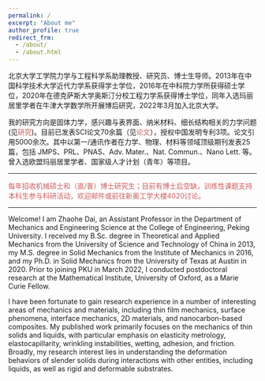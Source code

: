 ```yaml
---
permalink: /
excerpt: "About me"
author_profile: true
redirect_frm: 
  - /about/
  - /about.html
---
```

<!-- Google tag (gtag.js) -->
<script async src="https://www.googletagmanager.com/gtag/js?id=G-K251SYLJ6Y"></script>
<script>
  window.dataLayer = window.dataLayer || [];
  function gtag(){dataLayer.push(arguments);}
  gtag('js', new Date());

  gtag('config', 'G-K251SYLJ6Y');
</script>
<meta name="viewport" content="width=device-width, initial-scale=1">
<link rel="stylesheet" href="https://cdnjs.cloudflare.com/ajax/libs/font-awesome/4.7.0/css/font-awesome.min.css">
北京大学工学院力学与工程科学系助理教授、研究员、博士生导师。2013年在中国科学技术大学近代力学系获得学士学位，2016年在中科院力学所获得硕士学位，2020年在德克萨斯大学奥斯汀分校工程力学系获得博士学位，同年入选玛丽居里学者在牛津大学数学所开展博后研究，2022年3月加入北京大学。

我的研究方向是固体力学，感兴趣与表界面、纳米材料、细长结构相关的力学问题(见<a href="https://zhaohedai.github.io/research/" style="text-decoration:none;color:indianred;">研究</a>)。目前已发表SCI论文70余篇（见<a href="https://zhaohedai.github.io/publications/" style="text-decoration:none;color:indianred;">论文</a>），授权中国发明专利3项。论文引用5000余次。其中以第一/通讯作者在力学、物理、材料等领域顶级期刊发表25篇，包括 JMPS、PRL、PNAS、Adv. Mater.、Nat. Commun.、Nano Lett. 等。曾入选欧盟玛丽居里学者、国家级人才计划（青年）等项目。

<hr>

<p style="color:indianred;">每年招收机械硕士和（直/普）博士研究生；目前有博士后空缺，训练性课题支持本科生参与科研活动，欢迎<a href="mailto:daizh@pku.edu.cn" style="text-decoration:none;color:indianred;"><i class="fas fa-fw fa-envelope" style="color:indianred"></i>邮件</a>或前往<a href="https://map.baidu.com/poi/%E5%8C%97%E4%BA%AC%E5%A4%A7%E5%AD%A6%E5%B7%A5%E5%AD%A6%E9%99%A2-%E8%A5%BF%E9%97%A8/@12949105.3,4838235.03,19z?uid=4001ffab9513ef5ed23ce386&ugc_type=3&ugc_ver=1&device_ratio=1&compat=1&pcevaname=pc4.1&querytype=detailConInfo&da_src=shareurl" style="text-decoration:none;color:indianred;"><i class="fa fa-fw fa-map-marker" style="color:indianred"></i>新奥工学大楼4020</a>讨论。</p>

<hr>
Welcome! I am Zhaohe Dai, an Assistant Professor in the Department of Mechanics and Engineering Science at the College of Engineering, Peking University. I received my B.Sc. degree in Theoretical and Applied Mechanics from the University of Science and Technology of China in 2013, my M.S. degree in Solid Mechanics from the Institute of Mechanics in 2016, and my Ph.D. in Solid Mechanics from the University of Texas at Austin in 2020. Prior to joining PKU in March 2022, I conducted postdoctoral research at the Mathematical Institute, University of Oxford, as a Marie Curie Fellow.

I have been fortunate to gain research experience in a number of interesting areas of mechanics and materials, including thin film mechanics, surface phenomena, interface mechanics, 2D materials, and nanocarbon-based composites. My published work primarily focuses on the mechanics of thin solids and liquids, with particular emphasis on elasticity metrology, elastocapillarity, wrinkling instabilities, wetting, adhesion, and friction. Broadly, my research interest lies in understanding the deformation behaviors of slender solids during interactions with other entities, including liquids, as well as rigid and deformable substrates.

